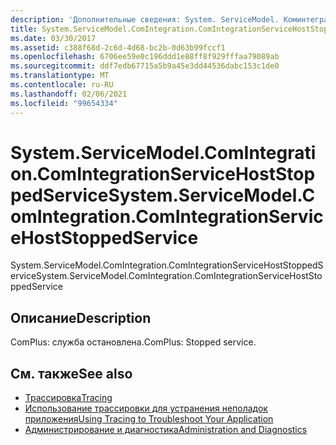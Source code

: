 ```yaml
---
description: 'Дополнительные сведения: System. ServiceModel. Коминтегратион. Коминтегратионсервицехостстоппедсервице'
title: System.ServiceModel.ComIntegration.ComIntegrationServiceHostStoppedService
ms.date: 03/30/2017
ms.assetid: c388f68d-2c6d-4d68-bc2b-0d63b99fccf1
ms.openlocfilehash: 6706ee59e0c196ddd1e88ff8f929fffaa79089ab
ms.sourcegitcommit: ddf7edb67715a5b9a45e3dd44536dabc153c1de0
ms.translationtype: MT
ms.contentlocale: ru-RU
ms.lasthandoff: 02/06/2021
ms.locfileid: "99654334"
---
```

# <a name="systemservicemodelcomintegrationcomintegrationservicehoststoppedservice"></a><span data-ttu-id="948f7-103">System.ServiceModel.ComIntegration.ComIntegrationServiceHostStoppedService</span><span class="sxs-lookup"><span data-stu-id="948f7-103">System.ServiceModel.ComIntegration.ComIntegrationServiceHostStoppedService</span></span>

<span data-ttu-id="948f7-104">System.ServiceModel.ComIntegration.ComIntegrationServiceHostStoppedService</span><span class="sxs-lookup"><span data-stu-id="948f7-104">System.ServiceModel.ComIntegration.ComIntegrationServiceHostStoppedService</span></span>  
  
## <a name="description"></a><span data-ttu-id="948f7-105">Описание</span><span class="sxs-lookup"><span data-stu-id="948f7-105">Description</span></span>  

 <span data-ttu-id="948f7-106">ComPlus: служба остановлена.</span><span class="sxs-lookup"><span data-stu-id="948f7-106">ComPlus: Stopped service.</span></span>  
  
## <a name="see-also"></a><span data-ttu-id="948f7-107">См. также</span><span class="sxs-lookup"><span data-stu-id="948f7-107">See also</span></span>

- [<span data-ttu-id="948f7-108">Трассировка</span><span class="sxs-lookup"><span data-stu-id="948f7-108">Tracing</span></span>](index.md)
- [<span data-ttu-id="948f7-109">Использование трассировки для устранения неполадок приложения</span><span class="sxs-lookup"><span data-stu-id="948f7-109">Using Tracing to Troubleshoot Your Application</span></span>](using-tracing-to-troubleshoot-your-application.md)
- [<span data-ttu-id="948f7-110">Администрирование и диагностика</span><span class="sxs-lookup"><span data-stu-id="948f7-110">Administration and Diagnostics</span></span>](../index.md)
